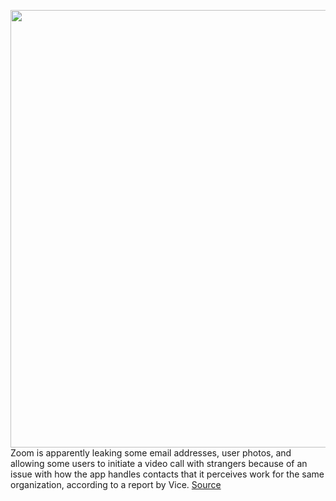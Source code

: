<img src='https://cdn.vox-cdn.com/thumbor/zfvlk5jVzaPD3oOysLCM3KzHuqs=/0x0:2040x1360/1200x800/filters:focal(857x517:1183x843)/cdn.vox-cdn.com/uploads/chorus_image/image/66584028/acastro_200331_1777_zoom_0003.0.0.jpg' width='700px' /><br/>
Zoom is apparently leaking some email addresses, user photos, and allowing some users to initiate a video call with strangers because of an issue with how the app handles contacts that it perceives work for the same organization, according to a report by Vice.
<a href='https://www.theverge.com/2020/3/31/21201956/zoom-leak-user-information-email-addresses-photos-contacts-directory'> Source <a/>